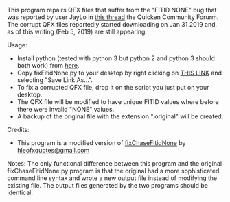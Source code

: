 This program repairs QFX files that suffer from the "FITID NONE" bug that was reported by user JayLo in [this thread][1] the Quicken Community Forurm.  The corrupt QFX files reportedly started downloading on Jan 31 2019 and, as of this writing (Feb 5, 2019) are still appearing.

Usage:

* Install python (tested with python 3 but python 2 and python 3 should both work) from [here][2].
* Copy fixFitidNone.py to your desktop by right clicking on [THIS LINK][4] and selecting "Save Link As...".
* To fix a corrupted QFX file, drop it on the script you just put on your desktop.
* The QFX file will be modified to have unique FITID values where before there were invalid "NONE" values.
* A backup of the original file with the extension ".original" will be created.


Credits:

* This program is a modified version of [fixChaseFitidNone][3] by hleofxquotes@gmail.com

[1]: https://community.quicken.com/discussion/7838358/cannot-download-transactions-from-chase-bank/p1
[2]: https://www.python.org/
[3]: https://social.microsoft.com/Forums/mvpforum/en-US/f9a4fa77-fe71-4eed-a66e-c828572ab911/fixchasefitidnonepy-python-script-to-fix-up-chase-ltfitidgtnone?forum=money
[4]: https://github.com/dc25/fixFitidNone/blob/master/fixFitidNone.py

Notes:  The only functional difference between this program and the original fixChaseFitidNone.py program is that the original had a more sophisticated command line syntax and wrote a new output file instead of modifying the existing file.  The output files generated by the two programs should be identical.
